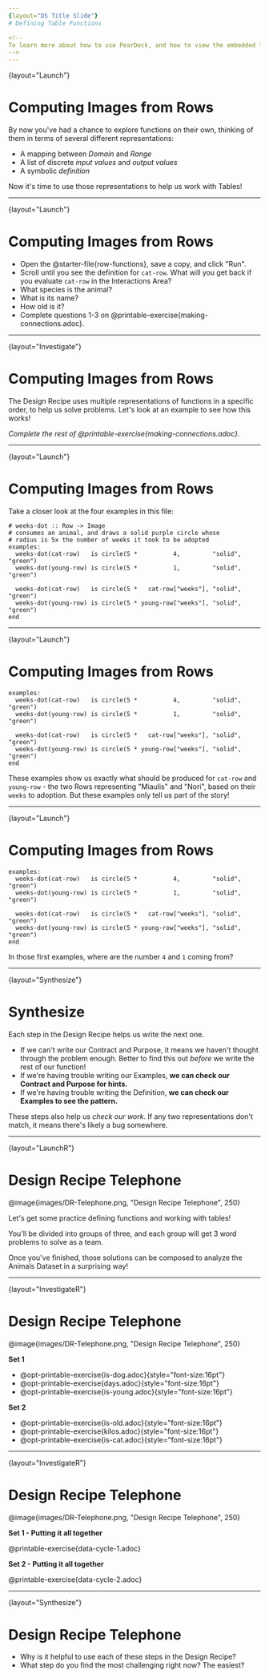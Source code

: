 ```yaml
---
{layout="DS Title Slide"}
# Defining Table Functions

<!--
To learn more about how to use PearDeck, and how to view the embedded links on these slides without going into present mode visit https://help.peardeck.com/en
-->
---
```

{layout="Launch"}
# Computing Images from Rows

By now you've had a chance to explore functions on their own, thinking of them in terms of several different representations:

- A mapping between _Domain_ and _Range_
- A list of discrete _input values_ and _output values_
- A symbolic _definition_

Now it's time to use those representations to help us work with Tables!

<!--

-->
---
{layout="Launch"}
# Computing Images from Rows

- Open the @starter-file{row-functions}, save a copy, and click "Run".
- Scroll until you see the definition for `cat-row`. What will you get back if you evaluate `cat-row` in the Interactions Area?
- What species is the animal?
- What is its name?
- How old is it?
- Complete questions 1-3 on @printable-exercise{making-connections.adoc}.

<!--

-->
---
{layout="Investigate"}
# Computing Images from Rows

The Design Recipe uses multiple representations of functions in a specific order, to help us solve problems. Let's look at an example to see how this works!

_Complete the rest of @printable-exercise{making-connections.adoc}._

<!--
Review student answers, paying particular attention to the connections between "Contract and Purpose" and "Examples".
-->
---
{layout="Launch"}
# Computing Images from Rows

Take a closer look at the four examples in this file:

```{style="font-size:12pt;font-weight:bold"}
# weeks-dot :: Row -> Image
# consumes an animal, and draws a solid purple circle whose
# radius is 5x the number of weeks it took to be adopted
examples:
  weeks-dot(cat-row)   is circle(5 *          4,         "solid", "green")
  weeks-dot(young-row) is circle(5 *          1,         "solid", "green")

  weeks-dot(cat-row)   is circle(5 *   cat-row["weeks"], "solid", "green")
  weeks-dot(young-row) is circle(5 * young-row["weeks"], "solid", "green")
end
```

<!--

-->
---
{layout="Launch"}
# Computing Images from Rows

```{style="font-size:12pt;font-weight:bold"}
examples:
  weeks-dot(cat-row)   is circle(5 *          4,         "solid", "green")
  weeks-dot(young-row) is circle(5 *          1,         "solid", "green")

  weeks-dot(cat-row)   is circle(5 *   cat-row["weeks"], "solid", "green")
  weeks-dot(young-row) is circle(5 * young-row["weeks"], "solid", "green")
end
```

These examples show us exactly what should be produced for `cat-row` and `young-row` - the two Rows representing "Miaulis" and "Nori", based on their `weeks` to adoption. But these examples only tell us part of the story!

<!--

-->
---
{layout="Launch"}
# Computing Images from Rows

```{style="font-size:12pt;font-weight:bold"}
examples:
  weeks-dot(cat-row)   is circle(5 *          4,         "solid", "green")
  weeks-dot(young-row) is circle(5 *          1,         "solid", "green")

  weeks-dot(cat-row)   is circle(5 *   cat-row["weeks"], "solid", "green")
  weeks-dot(young-row) is circle(5 * young-row["weeks"], "solid", "green")
end
```

In those first examples, where are the number `4` and `1` coming from?

---
{layout="Synthesize"}
# Synthesize

Each step in the Design Recipe helps us write the next one.

- If we can't write our Contract and Purpose, it means we haven't thought through the problem enough. Better to find this out _before_ we write the rest of our function!
- If we're having trouble writing our Examples, **we can check our Contract and Purpose for hints.**
- If we're having trouble writing the Definition, **we can check our Examples  to see the pattern.**

These steps also help us _check our work_. If any two representations don't match, it means there's likely a bug somewhere.

---
{layout="LaunchR"}
# Design Recipe Telephone

@image{images/DR-Telephone.png, "Design Recipe Telephone", 250}

Let's get some practice defining functions and working with tables!

You'll be divided into groups of three, and each group will get 3 word problems to solve as a team.

Once you've finished, those solutions can be composed to analyze the Animals Dataset in a surprising way!

<!--
1. Divide the class into groups of three.
-->

---
{layout="InvestigateR"}
# Design Recipe Telephone

@image{images/DR-Telephone.png, "Design Recipe Telephone", 250}

**Set 1**

- @opt-printable-exercise{is-dog.adoc}{style="font-size:16pt"}
- @opt-printable-exercise{days.adoc}{style="font-size:16pt"}
- @opt-printable-exercise{is-young.adoc}{style="font-size:16pt"}

**Set 2**

- @opt-printable-exercise{is-old.adoc}{style="font-size:16pt"}
- @opt-printable-exercise{kilos.adoc}{style="font-size:16pt"}
- @opt-printable-exercise{is-cat.adoc}{style="font-size:16pt"}

<!--
2. Choose which set of word problems you are going to start with and give each student within each group a different word problem.
3. The game of telephone begins!
  * Every student write the contract+purpose for their word problem, then folds over the word problem and passes the contract+purpose to the right
  * Using their partner's contract+purpose, every student writes their example, circles+labels the variables, then folds over the contract+purpose and passes the examples to the right
  * Using their partner's examples, every student writes their definition
-->

---
{layout="InvestigateR"}
# Design Recipe Telephone

@image{images/DR-Telephone.png, "Design Recipe Telephone", 250}

**Set 1 - Putting it all together**

@printable-exercise{data-cycle-1.adoc}


**Set 2 - Putting it all together**

@printable-exercise{data-cycle-2.adoc}


<!--
Have students compose their solutions to the three word problems together to complete their data cycles.
-->

---
{layout="Synthesize"}
# Design Recipe Telephone

- Why is it helpful to use each of these steps in the Design Recipe?
- What step do you find the most challenging right now? The easiest?

<!--

-->
